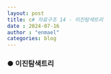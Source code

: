 ```yaml
---
layout: post
title: c# 자료구조 14 - 이진탐색트리
date : 2024-07-16
author : "enmael"
categories: blog
---
```

<h3>● 이진탐색트리 </h3>

<span style="font-size: 15px;">

</span>